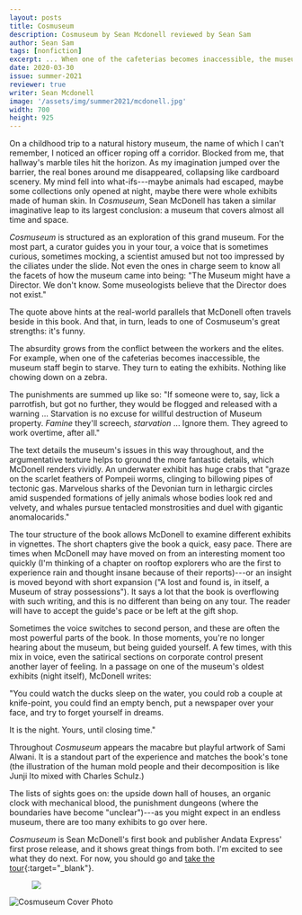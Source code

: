 ```yaml
---
layout: posts
title: Cosmuseum
description: Cosmuseum by Sean Mcdonell reviewed by Sean Sam
author: Sean Sam
tags: [nonfiction]
excerpt: ... When one of the cafeterias becomes inaccessible, the museum staff begin to starve. They turn to eating the exhibits....
date: 2020-03-30
issue: summer-2021
reviewer: true
writer: Sean Mcdonell
image: '/assets/img/summer2021/mcdonell.jpg'
width: 700
height: 925
---
```


On a childhood trip to a natural history museum, the name of which I
can't remember, I noticed an officer roping off a corridor. Blocked from
me, that hallway's marble tiles hit the horizon. As my imagination
jumped over the barrier, the real bones around me disappeared,
collapsing like cardboard scenery. My mind fell into what-ifs---maybe
animals had escaped, maybe some collections only opened at night, maybe
there were whole exhibits made of human skin. In *Cosmuseum*, Sean
McDonell has taken a similar imaginative leap to its largest conclusion:
a museum that covers almost all time and space.

*Cosmuseum* is structured as an exploration of this grand museum. For
the most part, a curator guides you in your tour, a voice that is
sometimes curious, sometimes mocking, a scientist amused but not too
impressed by the ciliates under the slide. Not even the ones in charge
seem to know all the facets of how the museum came into being: "The
Museum might have a Director. We don't know. Some museologists believe
that the Director does not exist."

The quote above hints at the real-world parallels that McDonell often
travels beside in this book. And that, in turn, leads to one of
Cosmuseum's great strengths: it's funny.

The absurdity grows from the conflict between the workers and the
elites. For example, when one of the cafeterias becomes inaccessible,
the museum staff begin to starve. They turn to eating the exhibits.
Nothing like chowing down on a zebra.

The punishments are summed up like so: "If someone were to, say, lick a
parrotfish, but got no further, they would be flogged and released with
a warning ... Starvation is no excuse for willful destruction of Museum
property. *Famine* they'll screech, *starvation* ... Ignore them. They
agreed to work overtime, after all."

The text details the museum's issues in this way throughout, and the
argumentative texture helps to ground the more fantastic details, which
McDonell renders vividly. An underwater exhibit has huge crabs that
"graze on the scarlet feathers of Pompeii worms, clinging to billowing
pipes of tectonic gas. Marvelous sharks of the Devonian turn in
lethargic circles amid suspended formations of jelly animals whose
bodies look red and velvety, and whales pursue tentacled monstrosities
and duel with gigantic anomalocarids."

The tour structure of the book allows McDonell to examine different
exhibits in vignettes. The short chapters give the book a quick, easy
pace. There are times when McDonell may have moved on from an
interesting moment too quickly (I'm thinking of a chapter on rooftop
explorers who are the first to experience rain and thought insane
because of their reports)---or an insight is moved beyond
with short expansion ("A lost and found is, in itself, a Museum of stray
possessions"). It says a lot that the book is overflowing with such writing, and this is no different than being on any tour. The
reader will have to accept the guide's pace or be left at the gift shop.

Sometimes the voice switches to second person, and these are often the
most powerful parts of the book. In those moments, you're no longer
hearing about the museum, but being guided yourself. A few times, with
this mix in voice, even the satirical sections on corporate control
present another layer of feeling. In a passage on one of the museum's
oldest exhibits (night itself), McDonell writes:

"You could watch the ducks sleep on the water, you could rob a couple at
knife-point, you could find an empty bench, put a newspaper over your
face, and try to forget yourself in dreams.

It is the night. Yours, until closing time."

Throughout *Cosmuseum* appears the macabre but playful artwork of Sami
Alwani. It is a standout part of the experience and matches the book's
tone (the illustration of the human mold people and their decomposition
is like Junji Ito mixed with Charles Schulz.)

The lists of sights goes on: the upside down hall of houses, an organic
clock with mechanical blood, the punishment dungeons (where the
boundaries have become "unclear")---as you might expect in an endless
museum, there are too many exhibits to go over here.

*Cosmuseum* is Sean McDonell's first book and publisher Andata Express'
first prose release, and it shows great things from both. I'm excited to
see what they do next. For now, you should go and [take the
tour](https://andataexpress.square.site/product/cosmuseum-sean-mcdonnell/3?cp=true&sa=true&sbp=false&q=false){:target="_blank"}.

<figure class="mb-4 py-4">
  <img src="{{ '/assets/img/seperator.png' | prepend: site.baseurl }}" class="mx-auto d-block" style="max-height:15px;" />
</figure>


<img src="{{ '/assets/img/summer2021/mcdonell.jpg' | prepend: site.baseurl }}" class="img-fluid mx-auto my-4 d-block" alt="Cosmuseum Cover Photo"/>
